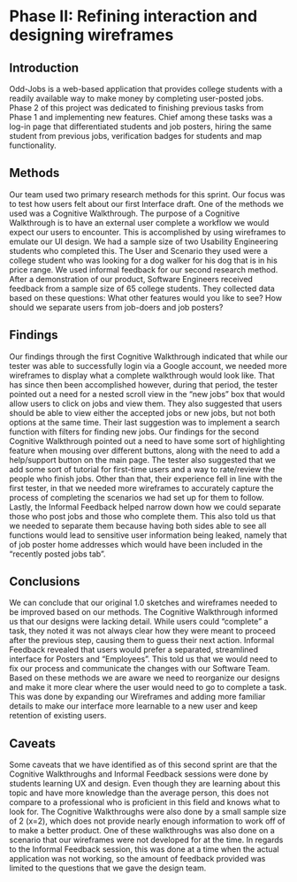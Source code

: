 # Phase II: Refining interaction and designing wireframes

## Introduction

  Odd-Jobs is a web-based application that provides college students with a readily available way to make money by completing user-posted jobs. Phase 2 of this project was dedicated to finishing previous tasks from Phase 1 and implementing new features. Chief among these tasks was a log-in page that differentiated students and job posters, hiring the same student from previous jobs, verification badges for students and map functionality.

## Methods

  Our team used two primary research methods for this sprint. Our focus was to test how users felt about our first Interface draft. One of the methods we used was a Cognitive Walkthrough. The purpose of a Cognitive Walkthrough is to have an external user complete a workflow we would expect our users to encounter. This is accomplished by using wireframes to emulate our UI design. We had a sample size of two Usability Engineering students who completed this. The User and Scenario they used were a college student who was looking for a dog walker for his dog that is in his price range.
  We used informal feedback for our second research method. After a demonstration of our product, Software Engineers received feedback from a sample size of 65 college students. They collected data based on these questions: What other features would you like to see? How should we separate users from job-doers and job posters?

## Findings

  Our findings through the first Cognitive Walkthrough indicated that while our tester was able to successfully login via a Google account, we needed more wireframes to display what a complete walkthrough would look like. That has since then been accomplished however, during that period, the tester pointed out a need for a nested scroll view in the “new jobs” box that would allow users to click on jobs and view them. They also suggested that users should be able to view either the accepted jobs or new jobs, but not both options at the same time. Their last suggestion was to implement a search function with filters for finding new jobs.
  Our findings for the second Cognitive Walkthrough pointed out a need to have some sort of highlighting feature when mousing over different buttons, along with the need to add a help/support button on the main page. The tester also suggested that we add some sort of tutorial for first-time users and a way to rate/review the people who finish jobs. Other than that, their experience fell in line with the first tester, in that we needed more wireframes to accurately capture the process of completing the scenarios we had set up for them to follow.
  Lastly, the Informal Feedback helped narrow down how we could separate those who post jobs and those who complete them. This also told us that we needed to separate them because having both sides able to see all functions would lead to sensitive user information being leaked, namely that of job poster home addresses which would have been included in the “recently posted jobs tab”.
  
## Conclusions

  We can conclude that our original 1.0 sketches and wireframes needed to be improved based on our methods. The Cognitive Walkthrough informed us that our designs were lacking detail. While users could “complete” a task, they noted it was not always clear how they were meant to proceed after the previous step, causing them to guess their next action.
  Informal Feedback revealed that users would prefer a separated, streamlined interface for Posters and “Employees”. This told us that we would need to fix our process and communicate the changes with our Software Team. Based on these methods we are aware we need to reorganize our designs and make it more clear where the user would need to go to complete a task. This was done by expanding our Wireframes and adding more familiar details to make our interface more learnable to a new user and keep retention of existing users.
  
## Caveats

  Some caveats that we have identified as of this second sprint are that the Cognitive Walkthroughs and Informal Feedback sessions were done by students learning UX and design. Even though they are learning about this topic and have more knowledge than the average person, this does not compare to a professional who is proficient in this field and knows what to look for. The Cognitive Walkthroughs were also done by a small sample size of 2 (x=2), which does not provide nearly enough information to work off of to make a better product. One of these walkthroughs was also done on a scenario that our wireframes were not developed for at the time. In regards to the Informal Feedback session, this was done at a time when the actual application was not working, so the amount of feedback provided was limited to the questions that we gave the design team.
